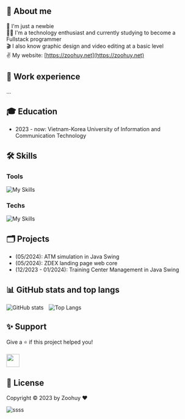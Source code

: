 ## 👋 About me
🔭 I'm just a newbie<br>
🧑‍💻 I'm a technology enthusiast and currently studying to become a Fullstack programmer<br>
🎬 I also know graphic design and video editing at a basic level<br>
✌️ My website: [https://zoohuy.net](https://zoohuy.net)

## 🏢 Work experience
...

## 🎓 Education
- 2023 - now: Vietnam-Korea University of Information and Communication Technology

## 🛠️ Skills
### Tools
![My Skills](https://skillicons.dev/icons?i=vscode,eclipse,figma,ps,ai,ae,pr)
### Techs
![My Skills](https://skillicons.dev/icons?i=html,css,sass,js,cpp,java,mysql)

## 🗂️ Projects
- (05/2024): ATM simulation in Java Swing
- (05/2024): ZDEX landing page web core
- (12/2023 - 01/2024): Training Center Management in Java Swing

## 📊 GitHub stats and top langs
![GitHub stats](https://github-readme-stats.vercel.app/api?username=zoohuyvn&show_icons=true&theme=transparent)&emsp;![Top Langs](https://github-readme-stats.vercel.app/api/top-langs/?username=zoohuyvn&layout=compact&theme=transparent)

## ✨ Support
Give a ⭐ if this project helped you!<br><br>
<a href='https://www.buymeacoffee.com/zoohuyvn' target='_blank'><img style='height: 34px' src='https://i.imgur.com/Y2Ta2iz.png'/></a>

## 📄 License
Copyright ©️ 2023 by Zoohuy ❤️

![ssss](https://komarev.com/ghpvc/?username=zoohuyvn&color=lightgrey)
